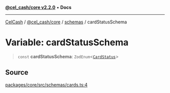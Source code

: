 [**@cel_cash/core v2.2.0**](../../README.md) • **Docs**

***

[CelCash](../../../../packages.md) / [@cel\_cash/core](../../README.md) / [schemas](../README.md) / cardStatusSchema

# Variable: cardStatusSchema

> `const` **cardStatusSchema**: `ZodEnum`\<[`CardStatus`](../../types/type-aliases/CardStatus.md)\>

## Source

[packages/core/src/schemas/cards.ts:4](https://github.com/Pyxlab/celcash/blob/f7cdc752c29f8a0dcef033e212602412d2050afc/packages/core/src/schemas/cards.ts#L4)
